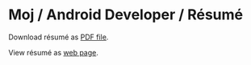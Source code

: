 # Moj / Android Developer / Résumé

Download résumé as [PDF file](https://github.com/MojRoid/RESUME/raw/master/Moj%20Abubakr%20-%20resume.pdf).

View résumé as [web page](https://cdn.rawgit.com/MojRoid/RESUME/b3cb3776839c0f81f260f2f055d88a93211bfedf/Moj%20Abubakr%20-%20resume.html).
